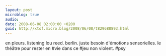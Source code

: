 ```yaml
---
layout: post
microblog: true
audio: 
date: 2008-06-08 02:00:00 +0200
guid: http://xtof.micro.blog/2008/06/08/t829688893.html
---
```

en pleurs. listening lou reed. berlin. juste besoin d'émotions sensorielles. le théâtre pour rester en #vie dans ce #jeu non violent. #psy

